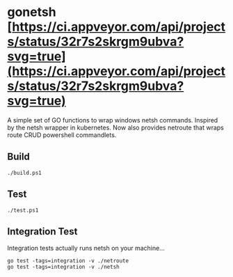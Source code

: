 # gonetsh [https://ci.appveyor.com/api/projects/status/32r7s2skrgm9ubva?svg=true](https://ci.appveyor.com/api/projects/status/32r7s2skrgm9ubva?svg=true)

A simple set of GO functions to wrap windows netsh commands. Inspired by the netsh wrapper in kubernetes. Now also provides netroute that wraps route CRUD powershell commandlets.

## Build
`./build.ps1`

## Test
`./test.ps1`

## Integration Test
Integration tests actually runs netsh on your machine...
```$bash
go test -tags=integration -v ./netroute
go test -tags=integration -v ./netsh
```